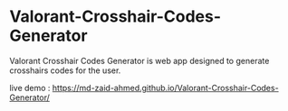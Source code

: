 # Valorant-Crosshair-Codes-Generator
Valorant Crosshair Codes Generator is web app designed to generate crosshairs codes for the user.


live demo : https://md-zaid-ahmed.github.io/Valorant-Crosshair-Codes-Generator/
